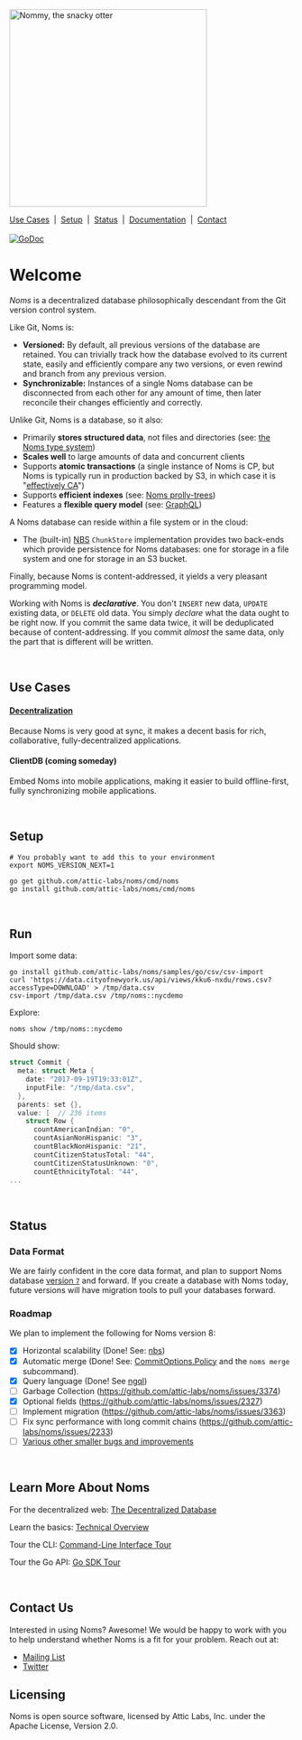 <img src='doc/nommy_cropped_smaller.png' width='350' title='Nommy, the snacky otter'>

[Use Cases](#use-cases)&nbsp; | &nbsp;[Setup](#setup)&nbsp; | &nbsp;[Status](#status)&nbsp; | &nbsp;[Documentation](./doc/intro.md)&nbsp; | &nbsp;[Contact](#contact-us)
<br><br>
[![GoDoc](https://godoc.org/github.com/attic-labs/noms?status.svg)](https://godoc.org/github.com/attic-labs/noms)

# Welcome

*Noms* is a decentralized database philosophically descendant from the Git version control system.

Like Git, Noms is:

* **Versioned:** By default, all previous versions of the database are retained. You can trivially track how the database evolved to its current state, easily and efficiently compare any two versions, or even rewind and branch from any previous version.
* **Synchronizable:** Instances of a single Noms database can be disconnected from each other for any amount of time, then later reconcile their changes efficiently and correctly.

Unlike Git, Noms is a database, so it also:

* Primarily **stores structured data**, not files and directories (see: [the Noms type system](https://github.com/attic-labs/noms/blob/master/doc/intro.md#types))
* **Scales well** to large amounts of data and concurrent clients
* Supports **atomic transactions** (a single instance of Noms is CP, but Noms is typically run in production backed by S3, in which case it is "[effectively CA](https://cloud.google.com/spanner/docs/whitepapers/SpannerAndCap.pdf)")
* Supports **efficient indexes** (see: [Noms prolly-trees](https://github.com/attic-labs/noms/blob/master/doc/intro.md#prolly-trees-probabilistic-b-trees))
* Features a **flexible query model** (see: [GraphQL](./go/ngql/README.md))

A Noms database can reside within a file system or in the cloud:

* The (built-in) [NBS](./go/nbs) `ChunkStore` implementation provides two back-ends which provide persistence for Noms databases: one for storage in a file system and one for storage in an S3 bucket.

Finally, because Noms is content-addressed, it yields a very pleasant programming model.

Working with Noms is ***declarative***. You don't `INSERT` new data, `UPDATE` existing data, or `DELETE` old data. You simply *declare* what the data ought to be right now. If you commit the same data twice, it will be deduplicated because of content-addressing. If you commit _almost_ the same data, only the part that is different will be written.

<br>

## Use Cases

#### [Decentralization](./doc/decent/about.md)

Because Noms is very good at sync, it makes a decent basis for rich, collaborative, fully-decentralized applications.

#### ClientDB (coming someday)

Embed Noms into mobile applications, making it easier to build offline-first, fully synchronizing mobile applications.

<br>

## Setup

```shell
# You probably want to add this to your environment
export NOMS_VERSION_NEXT=1

go get github.com/attic-labs/noms/cmd/noms
go install github.com/attic-labs/noms/cmd/noms
```

<br>

## Run

Import some data:

```shell
go install github.com/attic-labs/noms/samples/go/csv/csv-import
curl 'https://data.cityofnewyork.us/api/views/kku6-nxdu/rows.csv?accessType=DOWNLOAD' > /tmp/data.csv
csv-import /tmp/data.csv /tmp/noms::nycdemo
```

Explore:

```shell
noms show /tmp/noms::nycdemo
```

Should show:

```go
struct Commit {
  meta: struct Meta {
    date: "2017-09-19T19:33:01Z",
    inputFile: "/tmp/data.csv",
  },
  parents: set {},
  value: [  // 236 items
    struct Row {
      countAmericanIndian: "0",
      countAsianNonHispanic: "3",
      countBlackNonHispanic: "21",
      countCitizenStatusTotal: "44",
      countCitizenStatusUnknown: "0",
      countEthnicityTotal: "44",
...
```

<br>

## Status

### Data Format

We are fairly confident in the core data format, and plan to support Noms database [version `7`](https://github.com/attic-labs/noms/blob/v7/go/constants/version.go#L9) and forward. If you create a database with Noms today, future versions will have migration tools to pull your databases forward.

### Roadmap

We plan to implement the following for Noms version 8:
 - [x] Horizontal scalability (Done! See: [nbs](./go/nbs/README.md))
 - [x] Automatic merge (Done! See: [CommitOptions.Policy](https://godoc.org/github.com/attic-labs/noms/go/datas#CommitOptions) and the `noms merge` subcommand).
 - [x] Query language (Done! See [ngql](./go/ngql/README.md))
 - [ ] Garbage Collection (https://github.com/attic-labs/noms/issues/3374)
 - [x] Optional fields (https://github.com/attic-labs/noms/issues/2327)
 - [ ] Implement migration (https://github.com/attic-labs/noms/issues/3363)
 - [ ] Fix sync performance with long commit chains (https://github.com/attic-labs/noms/issues/2233)
 - [ ] [Various other smaller bugs and improvements](https://github.com/attic-labs/noms/issues?q=is%3Aissue+is%3Aopen+label%3AP0)

<br>

## Learn More About Noms

For the decentralized web: [The Decentralized Database](doc/decent/about.md)

Learn the basics: [Technical Overview](doc/intro.md)

Tour the CLI: [Command-Line Interface Tour](doc/cli-tour.md)

Tour the Go API: [Go SDK Tour](doc/go-tour.md)

<br>

## Contact Us

Interested in using Noms? Awesome! We would be happy to work with you to help understand whether Noms is a fit for your problem. Reach out at:

- [Mailing List](https://groups.google.com/forum/#!forum/nomsdb)
- [Twitter](https://twitter.com/nomsdb)

## Licensing

Noms is open source software, licensed by Attic Labs, Inc. under the Apache License, Version 2.0.
